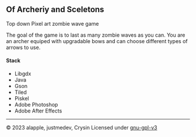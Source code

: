 ## Of Archeriy and Sceletons

Top down Pixel art zombie wave game

The goal of the game is to last as many zombie waves as you can. You are an archer equiped with upgradable bows and can
choose different types of arrows to use. 

#### Stack
* Libgdx
* Java
* Gson
* Tiled
* Piskel
* Adobe Photoshop
* Adobe After Effects

---
&copy; 2023 alapple, justmedev, Crysin
Licensed under [gnu-gpl-v3](LICENSE.md)